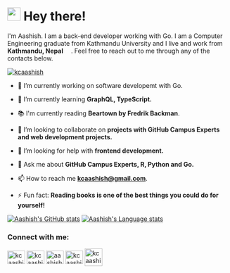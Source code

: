<h1><img src="https://emojis.slackmojis.com/emojis/images/1531849430/4246/blob-sunglasses.gif?1531849430" width="30"/> Hey there!</h1>

<p>I'm Aashish. I am a back-end developer working with Go. I am a Computer Engineering graduate from Kathmandu University and I live and work from <b>Kathmandu, Nepal</b> <img src="https://user-images.githubusercontent.com/31175326/124346781-7b334380-dc00-11eb-96a5-3218bfaf3487.png" width="14"/>.
 Feel free to reach out to me through any of the contacts below.

<p align="left"> <a href="https://twitter.com/kcaashish" target="_blank"><img src="https://img.shields.io/twitter/follow/kcaashish?logo=twitter&style=for-the-badge" alt="kcaashish" /></a> </p>

- 🔭 I’m currently working on software developemt with Go.

- 🌱 I’m currently learning **GraphQL, TypeScript.**

- 📚 I'm currently reading **Beartown by Fredrik Backman**.

- 👯 I’m looking to collaborate on **projects with GitHub Campus Experts and web development projects.**

- 🤝 I’m looking for help with **frontend development.**

- 💬 Ask me about **GitHub Campus Experts, R, Python and Go.**

- 📫 How to reach me **kcaashish@gmail.com**.

- ⚡ Fun fact: **Reading books is one of the best things you could do for yourself!**

[![Aashish's GitHub stats](https://github-readme-stats.vercel.app/api?username=kcaashish&count_private=true&line_height=24&show_icons=true&hide_border=true&theme=dracula)](https://github.com/anuraghazra/github-readme-stats)
[![Aashish's Language stats](https://github-readme-stats.vercel.app/api/top-langs/?username=kcaashish&layout=compact&langs_count=7&role=OWNER,COLLABORATOR&card_width=250&hide=jupyter%20notebook&hide_border=true&theme=dracula)](https://github.com/anuraghazra/github-readme-stats)

<h3 align="left">Connect with me:</h3>
<p align="left">
<a href="https://twitter.com/kcaashish" target="_blank"><img align="center" src="https://raw.githubusercontent.com/rahuldkjain/github-profile-readme-generator/master/src/images/icons/Social/twitter.svg" alt="kcaashish" height="30" width="40" /></a>
<a href="https://linkedin.com/in/kcaashish" target="_blank"><img align="center" src="https://raw.githubusercontent.com/rahuldkjain/github-profile-readme-generator/master/src/images/icons/Social/linked-in-alt.svg" alt="kcaashish" height="30" width="40" /></a>
<a href="https://fb.com/aashish.world" target="_blank"><img align="center" src="https://raw.githubusercontent.com/rahuldkjain/github-profile-readme-generator/master/src/images/icons/Social/facebook.svg" alt="aashish.world" height="30" width="40" /></a>
<a href="https://instagram.com/kcaashish" target="_blank"><img align="center" src="https://raw.githubusercontent.com/rahuldkjain/github-profile-readme-generator/master/src/images/icons/Social/instagram.svg" alt="kcaashish" height="30" width="40" /></a>
<a href = "mailto: kcaashish@gmail.com" target="_blank"><img align ="center" src="https://user-images.githubusercontent.com/31175326/185788318-1613019b-4a13-4459-8ac9-7ad3136004c6.png" alt="kcaashish@gmail.com" height="40" width="40" /></a>
</p>
